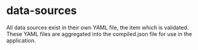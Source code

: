 data-sources
===

All data sources exist in their own YAML file, the item which is
validated. These YAML files are aggregated into the compiled.json file
for use in the application.

